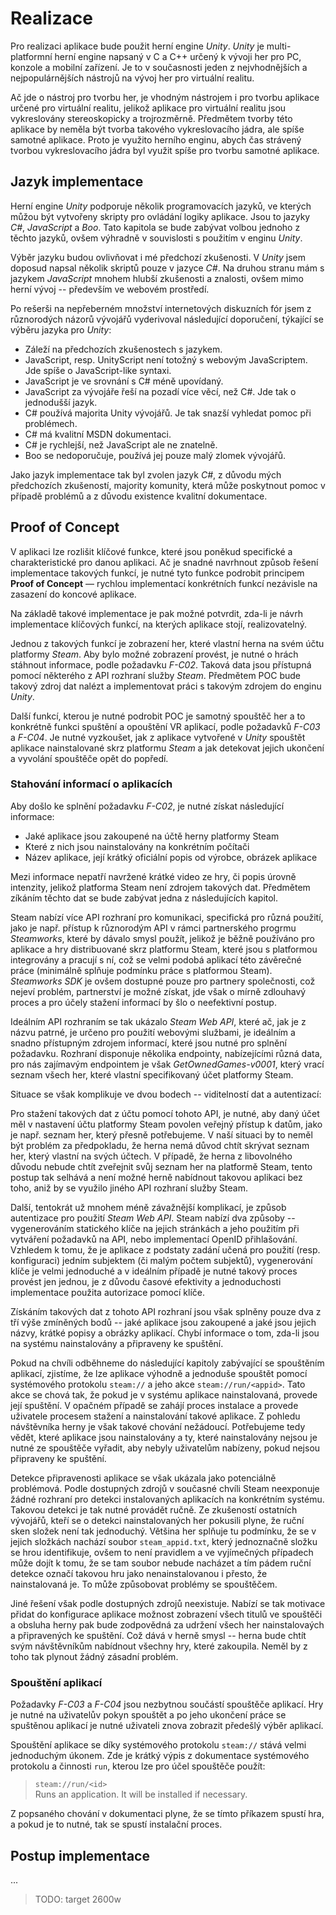 # Realizace

Pro realizaci aplikace bude použit herní engine *Unity*. *Unity* je multi-platformní herní engine napsaný v C a C++ určený k vývoji her pro PC, konzole a mobilní zařízení. Je to v současnosti jeden z nejvhodnějších a nejpopulárnějších nástrojů na vývoj her pro virtuální realitu.

Ač jde o nástroj pro tvorbu her, je vhodným nástrojem i pro tvorbu aplikace určené pro virtuální realitu, jelikož aplikace pro virtuální realitu jsou vykreslovány stereoskopicky a trojrozměrně. Předmětem tvorby této aplikace by neměla být tvorba takového vykreslovacího jádra, ale spíše samotné aplikace. Proto je využito herního enginu, abych čas strávený tvorbou vykreslovacího jádra byl využit spíše pro tvorbu samotné aplikace.

## Jazyk implementace

Herní engine *Unity* podporuje několik programovacích jazyků, ve kterých můžou být vytvořeny skripty pro ovládání logiky aplikace. Jsou to jazyky *C#*, *JavaScript* a *Boo*. Tato kapitola se bude zabývat volbou jednoho z těchto jazyků, ovšem výhradně v souvislosti s použitím v enginu *Unity*.

Výběr jazyku budou ovlivňovat i mé předchozí zkušenosti. V *Unity* jsem doposud napsal několik skriptů pouze v jazyce *C#*. Na druhou stranu mám s jazykem *JavaScript* mnohem hlubší zkušenosti a znalosti, ovšem mimo herní vývoj -- především ve webovém prostředí.

Po rešerši na nepřeberném množství internetových diskuzních fór jsem z různorodých názorů vývojářů vyderivoval následující doporučení, týkající se výběru jazyka pro *Unity*:

 - Záleží na předchozích zkušenostech s jazykem.
 - JavaScript, resp. UnityScript není totožný s webovým JavaScriptem. Jde spíše o JavaScript-like syntaxi.
 - JavaScript je ve srovnání s C# méně upovídaný.
 - JavaScript za vývojáře řeší na pozadí více věcí, než C#. Jde tak o jednodušší jazyk.
 - C# používá majorita Unity vývojářů. Je tak snazší vyhledat pomoc při problémech.
 - C# má kvalitní MSDN dokumentaci.
 - C# je rychlejší, než JavaScript ale ne znatelně.
 - Boo se nedoporučuje, používá jej pouze malý zlomek vývojářů.
 
Jako jazyk implementace tak byl zvolen jazyk *C#*, z důvodu mých předchozích zkušeností, majority komunity, která může poskytnout pomoc v případě problémů a z důvodu existence kvalitní dokumentace.

## Proof of Concept

V aplikaci lze rozlišit klíčové funkce, které jsou poněkud specifické a charakteristické pro danou aplikaci. Ač je snadné navrhnout způsob řešení implementace takových funkcí, je nutné tyto funkce podrobit principem **Proof of Concept** — rychlou implementací konkrétních funkcí nezávisle na zasazení do koncové aplikace.

Na základě takové implementace je pak možné potvrdit, zda-li je návrh implementace klíčových funkcí, na kterých aplikace stojí, realizovatelný.

Jednou z takových funkcí je zobrazení her, které vlastní herna na svém účtu platformy *Steam*. Aby bylo možné zobrazení provést, je nutné o hrách stáhnout informace, podle požadavku *F-C02*. Taková data jsou přístupná pomocí některého z API rozhraní služby *Steam*. Předmětem POC bude takový zdroj dat nalézt a implementovat práci s takovým zdrojem do enginu *Unity*.

Další funkcí, kterou je nutné podrobit POC je samotný spouštěč her a to konkrétně funkci spuštění a opouštění VR aplikací, podle požadavků *F-C03* a *F-C04*. Je nutné vyzkoušet, jak z aplikace vytvořené v *Unity* spouštět aplikace nainstalované skrz platformu *Steam* a jak detekovat jejich ukončení a vyvolání spouštěče opět do popředí.

### Stahování informací o aplikacích

Aby došlo ke splnění požadavku *F-C02*, je nutné získat následující informace:

 - Jaké aplikace jsou zakoupené na účtě herny platformy Steam
 - Které z nich jsou nainstalovány na konkrétním počítači
 - Název aplikace, její krátký oficiální popis od výrobce, obrázek aplikace 
 
Mezi informace nepatří navržené krátké video ze hry, či popis úrovně intenzity, jelikož platforma Steam není zdrojem takových dat. Předmětem zíkáním těchto dat se bude zabývat jedna z následujících kapitol.

Steam nabízí více API rozhraní pro komunikaci, specifická pro různá použití, jako je např. přístup k různorodým API v rámci partnerského progrmu *Steamworks*, které by dávalo smysl použít, jelikož je běžně používáno pro aplikace a hry distribuované skrz platformu Steam, které jsou s platformou integrovány a pracují s ní, což se velmi podobá aplikací této závěrečné práce (minimálně splňuje podmínku práce s platformou Steam). *Steamworks SDK* je ovšem dostupné pouze pro partnery společnosti, což nejeví problém, partnerství je možné získat, jde však o mírně zdlouhavý proces a pro účely stažení informací by šlo o neefektivní postup.

Ideálním API rozhraním se tak ukázalo *Steam Web API*, které ač, jak je z názvu patrné, je určeno pro použití webovými službami, je ideálním a snadno přístupným zdrojem informací, které jsou nutné pro splnění požadavku. Rozhraní disponuje několika endpointy, nabízejícími různá data, pro nás zajímavým endpointem je však *GetOwnedGames-v0001*, který vrací seznam všech her, které vlastní specifikovaný účet platformy Steam.

Situace se však komplikuje ve dvou bodech -- viditelností dat a autentizací:

Pro stažení takových dat z účtu pomocí tohoto API, je nutné, aby daný účet měl v nastavení účtu platformy Steam povolen veřejný přístup k datům, jako je např. seznam her, který přesně potřebujeme. V naší situaci by to neměl být problém za předpokladu, že herna nemá důvod chtít skrývat seznam her, který vlastní na svých účtech. V případě, že herna z libovolného důvodu nebude chtít zveřejnit svůj seznam her na platformě Steam, tento postup tak selhává a není možné herně nabídnout takovou aplikaci bez toho, aniž by se využilo jiného API rozhraní služby Steam.

Další, tentokrát už mnohem méně závažnější komplikací, je způsob autentizace pro použití *Steam Web API*. Steam nabízí dva způsoby -- vygenerováním statického klíče na jejich stránkách a jeho použitím při vytváření požadavků na API, nebo implementací OpenID přihlašování. Vzhledem k tomu, že je aplikace z podstaty zadání učená pro použití (resp. konfiguraci) jedním subjektem (či malým počtem subjektů), vygenerování klíče je velmi jednoduché a v ideálním případě je nutné takový proces provést jen jednou, je z důvodu časové efektivity a jednoduchosti implementace použita autorizace pomocí klíče.

Získáním takových dat z tohoto API rozhraní jsou však splněny pouze dva z tří výše zmíněných bodů -- jaké aplikace jsou zakoupené a jaké jsou jejich názvy, krátké popisy a obrázky aplikací. Chybí informace o tom, zda-li jsou na systému nainstalovány a připraveny ke spuštění.

Pokud na chvíli odběhneme do následující kapitoly zabývající se spouštěním aplikací, zjistíme, že lze aplikace výhodně a jednoduše spouštět pomocí systémového protokolu `steam://` a jeho akce `steam://run/<appid>`. Tato akce se chová tak, že pokud je v systému aplikace nainstalovaná, provede její spuštění. V opačném případě se zahájí proces instalace a provede uživatele procesem stažení a nainstalování takové aplikace. Z pohledu návštěvníka herny je však takové chování nežádoucí. Potřebujeme tedy vědět, které aplikace jsou nainstalovány a ty, které nainstalovány nejsou je nutné ze spouštěče vyřadit, aby nebyly uživatelům nabízeny, pokud nejsou připraveny ke spuštění.

Detekce připravenosti aplikace se však ukázala jako potenciálně problémová. Podle dostupných zdrojů v současné chvíli Steam neexponuje žádné rozhraní pro detekci instalovaných aplikacích na konkrétním systému. Takovou detekci je tak nutné provádět ručně. Ze zkušeností ostatních vývojářů, kteří se o detekci nainstalovaných her pokusili plyne, že ruční sken složek není tak jednoduchý. Většina her splňuje tu podmínku, že se v jejich složkách nachází soubor `steam_appid.txt`, který jednoznačně složku se hrou identifikuje, ovšem to není pravidlem a ve vyjímečných případech může dojít k tomu, že se tam soubor nebude nacházet a tím pádem ruční detekce označí takovou hru jako nenainstalovanou i přesto, že nainstalovaná je. To může způsobovat problémy se spouštěčem.

Jiné řešení však podle dostupných zdrojů neexistuje. Nabízí se tak motivace přidat do konfigurace aplikace možnost zobrazení všech titulů ve spouštěči a obsluha herny pak bude zodpovědná za udržení všech her nainstalovaých a připravených ke spuštění. Což dává v herně smysl -- herna bude chtít svým návštěvníkům nabídnout všechny hry, které zakoupila. Neměl by z toho tak plynout žádný zásadní problém.

### Spouštění aplikací

Požadavky *F-C03* a *F-C04* jsou nezbytnou součástí spouštěče aplikací. Hry je nutné na uživatelův pokyn spouštět a po jeho ukončení práce se spuštěnou aplikací je nutné uživateli znova zobrazit předešlý výběr aplikací.

Spouštění aplikace se díky systémového protokolu `steam://` stává velmi jednoduchým úkonem. Zde je krátký výpis z dokumentace systémového protokolu a činnosti `run`, kterou lze pro účel spouštěče použít:

> `steam://run/<id>`  
> Runs an application. It will be installed if necessary.

Z popsaného chování v dokumentaci plyne, že se tímto příkazem spustí hra, a pokud je to nutné, tak se spustí instalační proces.

## Postup implementace

...


> TODO: target 2600w